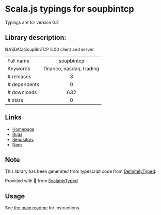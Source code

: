 
# Scala.js typings for soupbintcp

Typings are for version 0.2

## Library description:
NASDAQ SoupBinTCP 3.00 client and server

|                    |                 |
| ------------------ | :-------------: |
| Full name          | soupbintcp |
| Keywords           | finance, nasdaq, trading |
| # releases         | 3 |
| # dependents       | 0 |
| # downloads        | 632 |
| # stars            | 0 |

## Links
- [Homepage](https://github.com/jvirtanen/node-soupbintcp#readme)
- [Bugs](https://github.com/jvirtanen/node-soupbintcp/issues)
- [Repository](https://github.com/jvirtanen/node-soupbintcp)
- [Npm](https://www.npmjs.com/package/soupbintcp)
    


## Note
This library has been generated from typescript code from [DefinitelyTyped](https://definitelytyped.org).

Provided with :purple_heart: from [ScalablyTyped](https://github.com/oyvindberg/ScalablyTyped)

## Usage
See [the main readme](../../readme.md) for instructions.


